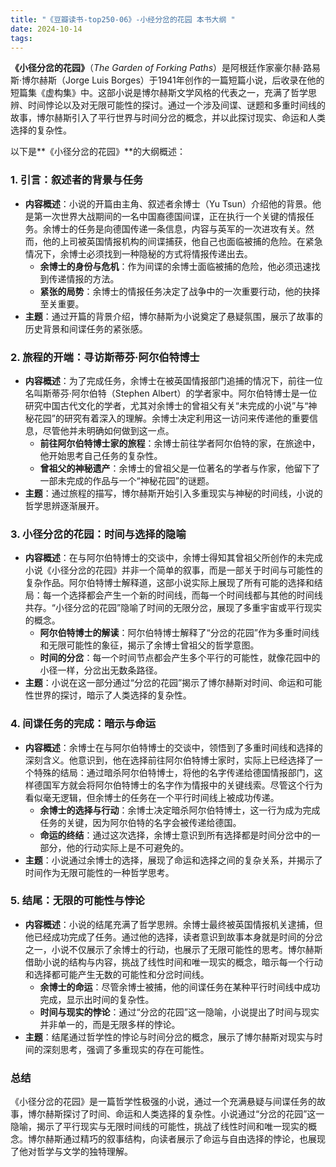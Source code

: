 ```yaml
---
title: "《豆瓣读书-top250-06》-小经分岔的花园 本书大纲 "
date: 2024-10-14
tags: 
---
```

**《小径分岔的花园》**（*The Garden of Forking Paths*）是阿根廷作家豪尔赫·路易斯·博尔赫斯（Jorge Luis Borges）于1941年创作的一篇短篇小说，后收录在他的短篇集《虚构集》中。这部小说是博尔赫斯文学风格的代表之一，充满了哲学思辨、时间悖论以及对无限可能性的探讨。通过一个涉及间谍、谜题和多重时间线的故事，博尔赫斯引入了平行世界与时间分岔的概念，并以此探讨现实、命运和人类选择的复杂性。

以下是**《小径分岔的花园》**的大纲概述：

### 1. **引言：叙述者的背景与任务**
- **内容概述**：小说的开篇由主角、叙述者余博士（Yu Tsun）介绍他的背景。他是第一次世界大战期间的一名中国裔德国间谍，正在执行一个关键的情报任务。余博士的任务是向德国传递一条信息，内容与英军的一次进攻有关。然而，他的上司被英国情报机构的间谍捕获，他自己也面临被捕的危险。在紧急情况下，余博士必须找到一种隐秘的方式将情报传递出去。
  - **余博士的身份与危机**：作为间谍的余博士面临被捕的危险，他必须迅速找到传递情报的方法。
  - **紧张的局势**：余博士的情报任务决定了战争中的一次重要行动，他的抉择至关重要。
- **主题**：通过开篇的背景介绍，博尔赫斯为小说奠定了悬疑氛围，展示了故事的历史背景和间谍任务的紧张感。

### 2. **旅程的开端：寻访斯蒂芬·阿尔伯特博士**
- **内容概述**：为了完成任务，余博士在被英国情报部门追捕的情况下，前往一位名叫斯蒂芬·阿尔伯特（Stephen Albert）的学者家中。阿尔伯特博士是一位研究中国古代文化的学者，尤其对余博士的曾祖父有关“未完成的小说”与“神秘花园”的研究有着深入的理解。余博士决定利用这一访问来传递他的重要信息，尽管他并未明确如何做到这一点。
  - **前往阿尔伯特博士家的旅程**：余博士前往学者阿尔伯特的家，在旅途中，他开始思考自己任务的复杂性。
  - **曾祖父的神秘遗产**：余博士的曾祖父是一位著名的学者与作家，他留下了一部未完成的作品与一个“神秘花园”的谜题。
- **主题**：通过旅程的描写，博尔赫斯开始引入多重现实与神秘的时间线，小说的哲学思辨逐渐展开。

### 3. **小径分岔的花园：时间与选择的隐喻**
- **内容概述**：在与阿尔伯特博士的交谈中，余博士得知其曾祖父所创作的未完成小说《小径分岔的花园》并非一个简单的叙事，而是一部关于时间与可能性的复杂作品。阿尔伯特博士解释道，这部小说实际上展现了所有可能的选择和结局：每一个选择都会产生一个新的时间线，而每一个时间线都与其他的时间线共存。“小径分岔的花园”隐喻了时间的无限分岔，展现了多重宇宙或平行现实的概念。
  - **阿尔伯特博士的解读**：阿尔伯特博士解释了“分岔的花园”作为多重时间线和无限可能性的象征，揭示了余博士曾祖父的哲学意图。
  - **时间的分岔**：每一个时间节点都会产生多个平行的可能性，就像花园中的小径一样，分岔出无数条路径。
- **主题**：小说在这一部分通过“分岔的花园”揭示了博尔赫斯对时间、命运和可能性世界的探讨，暗示了人类选择的复杂性。

### 4. **间谍任务的完成：暗示与命运**
- **内容概述**：余博士在与阿尔伯特博士的交谈中，领悟到了多重时间线和选择的深刻含义。他意识到，他在选择前往阿尔伯特博士家时，实际上已经选择了一个特殊的结局：通过暗杀阿尔伯特博士，将他的名字传递给德国情报部门，这样德国军方就会将阿尔伯特博士的名字作为情报中的关键线索。尽管这个行为看似毫无逻辑，但余博士的任务在一个平行时间线上被成功传递。
  - **余博士的选择与行动**：余博士决定暗杀阿尔伯特博士，这一行为成为完成任务的关键，因为阿尔伯特的名字会被传递给德国。
  - **命运的终结**：通过这次选择，余博士意识到所有选择都是时间分岔中的一部分，他的行动实际上是不可避免的。
- **主题**：小说通过余博士的选择，展现了命运和选择之间的复杂关系，并揭示了时间作为无限可能性的一种哲学思考。

### 5. **结尾：无限的可能性与悖论**
- **内容概述**：小说的结尾充满了哲学思辨。余博士最终被英国情报机关逮捕，但他已经成功完成了任务。通过他的选择，读者意识到故事本身就是时间的分岔之一，小说不仅展示了余博士的行动，也展示了无限可能性的思考。博尔赫斯借助小说的结构与内容，挑战了线性时间和唯一现实的概念，暗示每一个行动和选择都可能产生无数的可能性和分岔时间线。
  - **余博士的命运**：尽管余博士被捕，他的间谍任务在某种平行时间线中成功完成，显示出时间的复杂性。
  - **时间与现实的悖论**：通过“分岔的花园”这一隐喻，小说提出了时间与现实并非单一的，而是无限多样的悖论。
- **主题**：结尾通过哲学性的悖论与时间分岔的概念，展示了博尔赫斯对现实与时间的深刻思考，强调了多重现实的存在可能性。

### **总结**
《小径分岔的花园》是一篇哲学性极强的小说，通过一个充满悬疑与间谍任务的故事，博尔赫斯探讨了时间、命运和人类选择的复杂性。小说通过“分岔的花园”这一隐喻，揭示了平行现实与无限时间线的可能性，挑战了线性时间和唯一现实的概念。博尔赫斯通过精巧的叙事结构，向读者展示了命运与自由选择的悖论，也展现了他对哲学与文学的独特理解。
